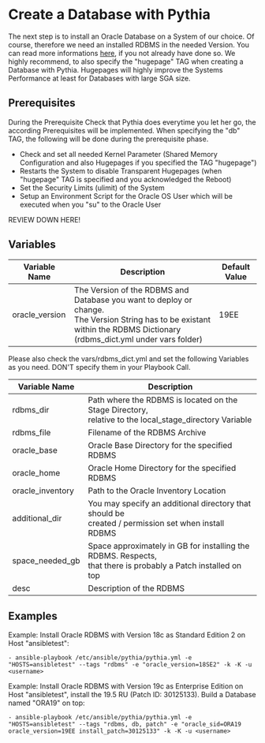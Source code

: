 # Create a Database with Pythia

The next step is to install an Oracle Database on a System of our choice. Of course, therefore we need an installed RDBMS in the needed Version. You can read more informations [here](https://github.com/thedatabaseme/pythia/blob/master/docs/02_INSTALL_RDBMS.md), if you not already have done so.
We highly recommend, to also specify the "hugepage" TAG when creating a Database with Pythia. Hugepages will highly improve the Systems Performance at least for Databases with large SGA size.

## Prerequisites

During the Prerequisite Check that Pythia does everytime you let her go, the according Prerequisites will be implemented. When specifying the "db" TAG, the following will be done during the prerequisite phase.

  - Check and set all needed Kernel Parameter (Shared Memory Configuration and also Hugepages if you specified the TAG "hugepage")
  - Restarts the System to disable Transparent Hugepages (when "hugepage" TAG is specified and you acknowledged the Reboot)
  - Set the Security Limits (ulimit) of the System
  - Setup an Environment Script for the Oracle OS User which will be executed when you "su" to the Oracle User

REVIEW DOWN HERE!



## Variables

| Variable Name | Description              | Default Value |
|---------------|--------------------------|---------------|
|oracle_version |The Version of the RDBMS and Database you want to deploy or change.<br>The Version String has to be existant within the RDBMS Dictionary (rdbms_dict.yml under vars folder)|19EE|

Please also check the vars/rdbms_dict.yml and set the following Variables as you need. DON'T specify them in your Playbook Call.

| Variable Name | Description              |
|---------------|--------------------------|
|rdbms_dir |Path where the RDBMS is located on the Stage Directory,<br>relative to the local_stage_directory Variable|
|rdbms_file |Filename of the RDBMS Archive|
|oracle_base|Oracle Base Directory for the specified RDBMS|
|oracle_home|Oracle Home Directory for the specified RDBMS|
|oracle_inventory|Path to the Oracle Inventory Location|
|additional_dir|You may specify an additional directory that should be<br> created / permission set when install RDBMS|
|space_needed_gb|Space approximately in GB for installing the RDBMS. Respects,<br> that there is probably a Patch installed on top|
|desc|Description of the RDBMS|

## Examples

Example: Install Oracle RDBMS with Version 18c as Standard Edition 2 on Host "ansibletest":

    - ansible-playbook /etc/ansible/pythia/pythia.yml -e "HOSTS=ansibletest" --tags "rdbms" -e "oracle_version=18SE2" -k -K -u <username>

Example: Install Oracle RDBMS with Version 19c as Enterprise Edition on Host "ansibletest", install the 19.5 RU (Patch ID: 30125133). Build a Database named "ORA19" on top:

    - ansible-playbook /etc/ansible/pythia/pythia.yml -e "HOSTS=ansibletest" --tags "rdbms, db, patch" -e "oracle_sid=ORA19 oracle_version=19EE install_patch=30125133" -k -K -u <username>